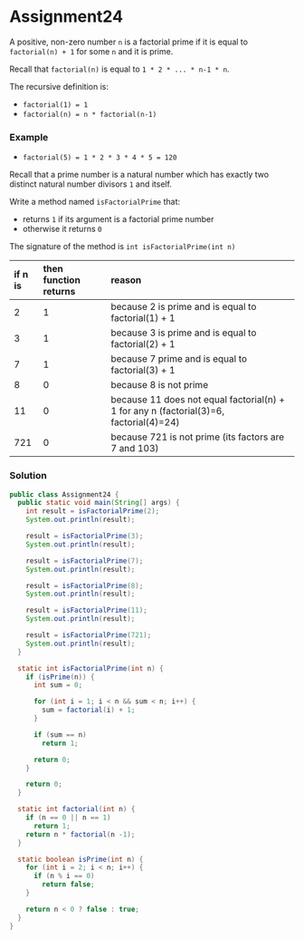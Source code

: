 # Assignment24

A positive, non-zero number `n` is a factorial prime if it is equal to `factorial(n) + 1` for some `n` and it is prime.

Recall that `factorial(n)` is equal to `1 * 2 * ... * n-1 * n`.

The recursive definition is:

* `factorial(1) = 1`
* `factorial(n) = n * factorial(n-1)`

### Example

* `factorial(5) = 1 * 2 * 3 * 4 * 5 = 120`

Recall that a prime number is a natural number which has exactly two distinct natural number divisors `1` and itself.

Write a method named `isFactorialPrime` that:

* returns `1` if its argument is a factorial prime number
* otherwise it returns `0`

The signature of the method is `int isFactorialPrime(int n)`

| if n is | then function returns | reason |
|:-------------|:-------------|:-------------|
| 2 | 1 | because 2 is prime and is equal to factorial(1) + 1 |
| 3 | 1 | because 3 is prime and is equal to factorial(2) + 1 |
| 7 | 1 | because 7 prime and is equal to factorial(3) + 1 |
| 8 | 0 | because 8 is not prime |
| 11 | 0 | because 11 does not equal factorial(n) + 1 for any n (factorial(3)=6, factorial(4)=24) |
| 721 | 0 | because 721 is not prime (its factors are 7 and 103) |

### Solution

```java
public class Assignment24 {
  public static void main(String[] args) {
    int result = isFactorialPrime(2);
    System.out.println(result);

    result = isFactorialPrime(3);
    System.out.println(result);

    result = isFactorialPrime(7);
    System.out.println(result);

    result = isFactorialPrime(8);
    System.out.println(result);

    result = isFactorialPrime(11);
    System.out.println(result);

    result = isFactorialPrime(721);
    System.out.println(result);
  }

  static int isFactorialPrime(int n) {
    if (isPrime(n)) {
      int sum = 0;

      for (int i = 1; i < n && sum < n; i++) {
        sum = factorial(i) + 1;
      }

      if (sum == n)
        return 1;

      return 0;
    }

    return 0;
  }

  static int factorial(int n) {
    if (n == 0 || n == 1)
      return 1;
    return n * factorial(n -1);
  }

  static boolean isPrime(int n) {
    for (int i = 2; i < n; i++) {
      if (n % i == 0)
        return false;
    }

    return n < 0 ? false : true;
  }
}
```
